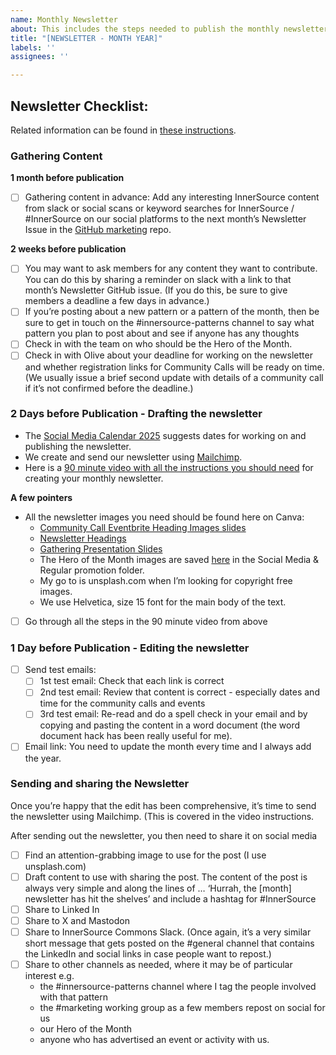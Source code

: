 ```yaml
---
name: Monthly Newsletter
about: This includes the steps needed to publish the monthly newsletter
title: "[NEWSLETTER - MONTH YEAR]"
labels: ''
assignees: ''

---
```


## Newsletter Checklist:

Related information can be found in [these instructions](https://github.com/InnerSourceCommons/foundation-governance/blob/master/how-to/add-content-to-newsletter.md).

### Gathering Content

**1 month before publication**
   -  [ ] Gathering content in advance: Add any interesting InnerSource content from slack or social scans or keyword searches for InnerSource / #InnerSource on our social platforms to the next month’s Newsletter Issue in the [GitHub marketing](https://github.com/InnerSourceCommons/InnerSourceMarketing/issues) repo.


**2 weeks before publication**
 - [ ] You may want to ask members for any content they want to contribute. You can do this by sharing a reminder on slack with a link to that month’s Newsletter GitHub issue. 
(If you do this, be sure to give members a deadline a few days in advance.)
 - [ ] If you’re posting about a new pattern or a pattern of the month, then be sure to get in touch on the #innersource-patterns channel to say what pattern you plan to post about and see if anyone has any thoughts
 - [ ] Check in with the team on who should be the Hero of the Month. 
 - [ ] Check in with Olive about your deadline for working on the newsletter and whether registration links for Community Calls will be ready on time. (We usually issue a brief second update with details of a community call if it’s not confirmed before the deadline.)

### 2 Days before Publication - Drafting the newsletter

- The [Social Media Calendar 2025](https://docs.google.com/spreadsheets/d/12lF2qGSNwxxelIQ2_nq7QLq-Ill6ad2R/edit?usp=sharing&ouid=112227356091295695995&rtpof=true&sd=true) suggests dates for working on and publishing the newsletter.
- We create and send our newsletter using [Mailchimp](https://mailchimp.com/).
- Here is a [90 minute video with all the instructions you should need](https://drive.google.com/file/d/1mCZShH5yOj4sKUpKksXGeSkCgiJGHxNw/view?usp=sharing) for creating your monthly newsletter.

**A few pointers**

- All the newsletter images you need should be found here on Canva:
  - [Community Call Eventbrite Heading Images slides](https://www.canva.com/design/DAE7I9K26k8/q5BJv0-hhtbD5cyRfzTDyA/edit)
  - [Newsletter Headings](https://www.canva.com/design/DAE6AmIoJGM/8cDqAMRslk72fvBG5OQwUQ/edit)
  - [Gathering Presentation Slides](https://www.canva.com/design/DAGS5LFv9aU/upxC5BMSGGqp0xmZ_bNXFQ/edit)
  - The Hero of the Month images are saved [here](https://drive.google.com/drive/folders/1m4rGMjuxz7IgoTDK6-LSKRxDaJ5LB1wB?usp=sharing) in the Social Media & Regular promotion folder.
  - My go to is unsplash.com when I’m looking for copyright free images.
  - We use Helvetica, size 15 font for the main body of the text.

- [ ] Go through all the steps in the 90 minute video from above

### 1 Day before Publication - Editing the newsletter

- [ ] Send test emails:
   - [ ] 1st test email: Check that each link is correct
   - [ ] 2nd test email: Review that content is correct - especially dates and time for the community calls and events
   - [ ] 3rd test email: Re-read and do a spell check in your email and by copying and pasting the content in a word document (the word document hack has been really useful for me).
- [ ] Email link: You need to update the month every time and I always add the year.  
 
### Sending and sharing the Newsletter
Once you’re happy that the edit has been comprehensive, it’s time to send the newsletter using Mailchimp. (This is covered in the video instructions.

After sending out the newsletter, you then need to share it on social media
 - [ ] Find an attention-grabbing image to use for the post (I use unsplash.com)
 - [ ] Draft content to use with sharing the post. The content of the post is always very simple and along the lines of … ‘Hurrah, the [month] newsletter has hit the shelves’ and include a hashtag for #InnerSource
 - [ ] Share to Linked In
 - [ ] Share to X and Mastodon
 - [ ] Share to InnerSource Commons Slack. (Once again, it’s a very similar short message that gets posted on the #general channel that contains the LinkedIn and social links in case people want to repost.)
 - [ ] Share to other channels as needed, where it may be of particular interest e.g.
    - the #innersource-patterns channel where I tag the people involved with that pattern
    - the #marketing working group as a few members repost on social for us
    - our Hero of the Month
    - anyone who has advertised an event or activity with us.
